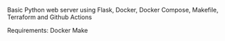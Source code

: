 Basic Python web server using Flask, Docker, Docker Compose, Makefile, Terraform and Github Actions

Requirements:
Docker
Make

